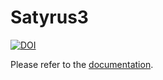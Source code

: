 # Satyrus3

<a href="https://zenodo.org/badge/latestdoi/221211594"><img src="https://zenodo.org/badge/221211594.svg" alt="DOI"></a>

Please refer to the [documentation](https://satyrus3.github.io/docs).

